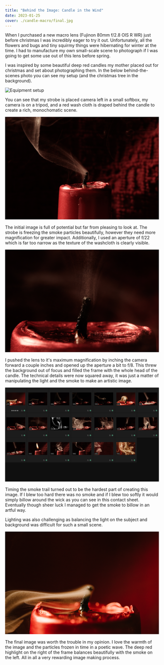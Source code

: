 ```yaml
---
title: "Behind the Image: Candle in the Wind"
date: 2023-01-25
cover: ./candle-macro/final.jpg
---
```


When I purchased a new macro lens (Fujinon 80mm f/2.8 OIS R WR) just before christmas I was incredibly eager to try it out. Unfortunately, all the flowers and bugs and tiny squirmy things were hibernating for winter at the time. I had to manufacture my own small-scale scene to photograph if I was going to get some use out of this lens before spring.

I was inspired by some beautiful deep red candles my mother placed out for christmas and set about photographing them. In the below behind-the-scenes photo you can see my setup (and the christmas tree in the background).

![Equipment setup](./candle-macro/setup.jpg)

You can see that my strobe is placed camera left in a small softbox, my camera is on a tripod, and a red wash cloth is draped behind the candle to create a rich, monochomatic scene.

![Initial attempt](./candle-macro/initial.jpg)

The initial image is full of potential but far from pleasing to look at. The strobe is freezing the smoke particles beautifully, however they need more magnification for greater impact. Additionally, I used an aperture of f/22 which is far too narrow as the texture of the washcloth is clearly visible.

![Second attempt](./candle-macro/secondary.jpg)

I pushed the lens to it's maximum magnification by inching the camera forward a couple inches and opened up the aperture a bit to f/8. This threw the background out of focus and filled the frame with the whole head of the candle. The technical details were now squared away, it was just a matter of manipulating the light and the smoke to make an artistic image.

![Contact sheet of many attempts](./candle-macro/contact-sheet.png)

Timing the smoke trail turned out to be the hardest part of creating this image. If I blew too hard there was no smoke and if I blew too softly it would simply billow around the wick as you can see in this contact sheet. Eventually though sheer luck I managed to get the smoke to billow in an artful way.

Lighting was also challenging as balancing the light on the subject and background was difficult for such a small scene.


![Final image](./candle-macro/final.jpg)

The final image was worth the trouble in my opinion. I love the warmth of the image and the particles frozen in time in a poetic wave. The deep red highlight on the right of the frame balances beautifully with the smoke on the left. All in all a very rewarding image making process.